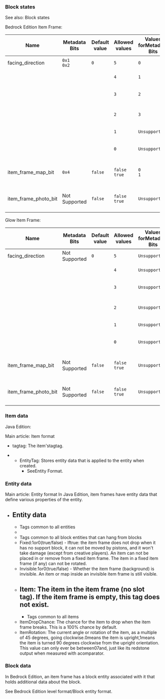 ### Block states
See also: Block states

Bedrock Edition
Item Frame:

| Name                 | Metadata Bits   | Default value | Allowed values     | Values forMetadata Bits | Description                         |
|----------------------|-----------------|---------------|--------------------|-------------------------|-------------------------------------|
| facing_direction     | `0x1`<br/>`0x2` | `0`           | `5`                | `0`                     | East facing item frame              |
|                      |                 |               | `4`                | `1`                     | West facing item frame              |
|                      |                 |               | `3`                | `2`                     | South facing item frame             |
|                      |                 |               | `2`                | `3`                     | North facing item frame             |
|                      |                 |               | `1`                | `Unsupported`           | Up facing item frame                |
|                      |                 |               | `0`                | `Unsupported`           | Down facing item frame              |
| item_frame_map_bit   | `0x4`           | `false`       | `false`<br/>`true` | `0`<br/>`1`             | If this item frame contains a map.  |
| item_frame_photo_bit | Not Supported   | `false`       | `false`<br/>`true` | `Unsupported`           | If this item frame contains aphoto. |

Glow Item Frame:

| Name                 | Metadata Bits | Default value | Allowed values     | Values forMetadata Bits | Description                         |
|----------------------|---------------|---------------|--------------------|-------------------------|-------------------------------------|
| facing_direction     | Not Supported | `0`           | `5`                | `Unsupported`           | East facing item frame              |
|                      |               |               | `4`                | `Unsupported`           | West facing item frame              |
|                      |               |               | `3`                | `Unsupported`           | South facing item frame             |
|                      |               |               | `2`                | `Unsupported`           | North facing item frame             |
|                      |               |               | `1`                | `Unsupported`           | Up facing item frame                |
|                      |               |               | `0`                | `Unsupported`           | Down facing item frame              |
| item_frame_map_bit   | Not Supported | `false`       | `false`<br/>`true` | `Unsupported`           | If this item frame contains a map.  |
| item_frame_photo_bit | Not Supported | `false`       | `false`<br/>`true` | `Unsupported`           | If this item frame contains aphoto. |



### Item data
Java Edition:

Main article: Item format
- tagtag: The item'stagtag.

- 
	- EntityTag: Stores entity data that is applied to the entity when created.
		- SeeEntity Format.

### Entity data
Main article: Entity format
In Java Edition, item frames have entity data that define various properties of the entity.

- Entity data
	- 
	- Tags common to all entities
	- 
	- Tags common to all block entities that can hang from blocks
	- Fixed:1or0(true/false) -  Iftrue: the item frame does not drop when it has no support block, it can not be moved by pistons, and it won't take damage (except from creative players). An item can not be placed in or remove from a fixed item frame. The item in a fixed item frame (if any) can not be rotated.
	- Invisible:1or0(true/false) -  Whether the item frame (background) is invisible. An item or map inside an invisible item frame is still visible.
	- Item: The item in the item frame (no slot tag). If the item frame is empty, this tag does not exist.
		- 
		- Tags common to all items
	- ItemDropChance: The chance for the item to drop when the item frame breaks. This is a 100% chance by default.
	- ItemRotation: The current angle or rotation of the item, as a multiple of 45 degrees, going clockwise.0means the item is upright,1means the item is turned 90 degrees clockwise from the upright orientation. This value can only ever be between07and, just like its redstone output when measured with acomparator.

### Block data
In Bedrock Edition, an item frame has a block entity associated with it that holds additional data about the block.

See Bedrock Edition level format/Block entity format.



